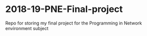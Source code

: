 # 2018-19-PNE-Final-project
Repo for storing my final project for the Programming in Network environment subject
